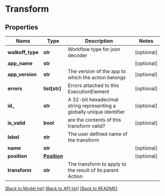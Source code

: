 # Transform

## Properties
Name | Type | Description | Notes
------------ | ------------- | ------------- | -------------
**walkoff_type** | **str** | Workflow type for json decoder | [optional] 
**app_name** | **str** |  | [optional] 
**app_version** | **str** | The version of the app to which the action belongs | [optional] 
**errors** | **list[str]** | Errors attached to this ExecutionElement | [optional] 
**id_** | **str** | A 32-bit hexadecimal string representing a globally unique identifier | [optional] 
**is_valid** | **bool** | are the contents of this transform valid? | [optional] 
**label** | **str** | The user defined name of the transform | 
**name** | **str** |  | [optional] 
**position** | [**Position**](Position.md) |  | [optional] 
**transform** | **str** | The transform to apply to the result of its parent Action | 

[[Back to Model list]](../README.md#documentation-for-models) [[Back to API list]](../README.md#documentation-for-api-endpoints) [[Back to README]](../README.md)


